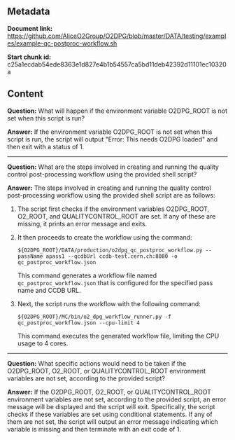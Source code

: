 ## Metadata

**Document link:** https://github.com/AliceO2Group/O2DPG/blob/master/DATA/testing/examples/example-qc-postproc-workflow.sh

**Start chunk id:** c25a1ecdab54ede8363e1d827e4b1b54557ca5bd11deb42392d11101ec10320a

## Content

**Question:** What will happen if the environment variable O2DPG_ROOT is not set when this script is run?

**Answer:** If the environment variable O2DPG_ROOT is not set when this script is run, the script will output "Error: This needs O2DPG loaded" and then exit with a status of 1.

---

**Question:** What are the steps involved in creating and running the quality control post-processing workflow using the provided shell script?

**Answer:** The steps involved in creating and running the quality control post-processing workflow using the provided shell script are as follows:

1. The script first checks if the environment variables O2DPG_ROOT, O2_ROOT, and QUALITYCONTROL_ROOT are set. If any of these are missing, it prints an error message and exits.

2. It then proceeds to create the workflow using the command:
   ```
   ${O2DPG_ROOT}/DATA/production/o2dpg_qc_postproc_workflow.py --passName apass1 --qcdbUrl ccdb-test.cern.ch:8080 -o qc_postproc_workflow.json
   ```
   This command generates a workflow file named `qc_postproc_workflow.json` that is configured for the specified pass name and CCDB URL.

3. Next, the script runs the workflow with the following command:
   ```
   ${O2DPG_ROOT}/MC/bin/o2_dpg_workflow_runner.py -f qc_postproc_workflow.json --cpu-limit 4
   ```
   This command executes the generated workflow file, limiting the CPU usage to 4 cores.

---

**Question:** What specific actions would need to be taken if the O2DPG_ROOT, O2_ROOT, or QUALITYCONTROL_ROOT environment variables are not set, according to the provided script?

**Answer:** If the O2DPG_ROOT, O2_ROOT, or QUALITYCONTROL_ROOT environment variables are not set, according to the provided script, an error message will be displayed and the script will exit. Specifically, the script checks if these variables are set using conditional statements. If any of them are not set, the script will output an error message indicating which variable is missing and then terminate with an exit code of 1.